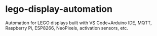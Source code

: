 # lego-display-automation
Automation for LEGO displays built with VS Code+Arduino IDE, MQTT, Raspberry Pi, ESP8266, NeoPixels, activation sensors, etc.
